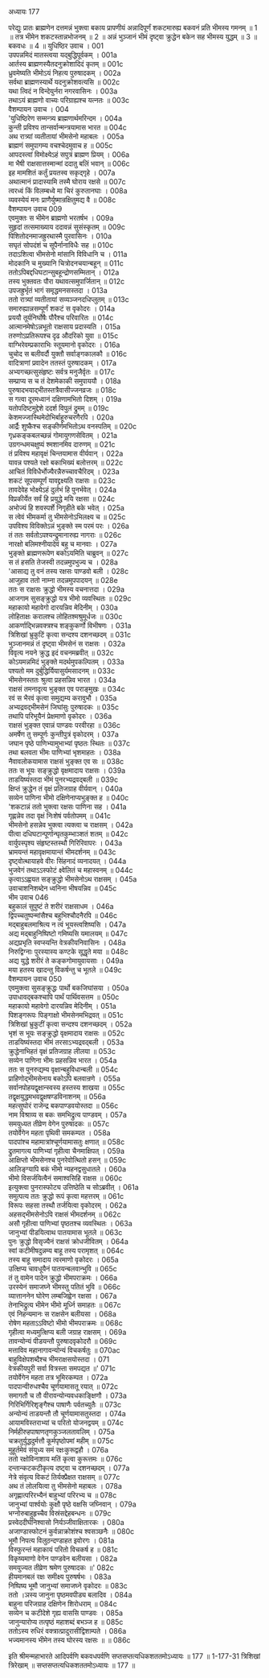 अध्यायः 177

परेद्युः प्रातः ब्राह्मणेन दत्तमन्नं भुक्त्वा बकाय प्रापणीयं अन्नादिपूर्णं शकटमारुह्य बकवनं प्रति भीमस्य गमनम् ॥ 1 ॥ तत्र भीमेन शकटस्तान्नभोजनम् ॥ 2 ॥ अन्नं भुञ्जानं भीमं दृष्ट्वा क्रुद्धेन बकेन सह भीमस्य युद्धम् ॥ 3 ॥ बकवधः ॥ 4 ॥
युधिष्ठिर उवाच ।	001  
उपपन्नमिदं मातस्त्वया यद्बुद्धिपूर्वकम् ।	001a  
आर्तस्य ब्राह्मणस्यैतदनुक्रोशादिदं कृतम् ॥	001c  
ध्रुवमेष्यति भीमोऽयं निहत्य पुरुषादकम् ।	002a  
सर्वथा ब्राह्मणस्यार्थे यदनुक्रोशवत्यसि ॥	002c  
यथा त्विदं न विन्देयुर्नरा नगरवासिनः ।	003a  
तथाऽयं ब्राह्मणो वाच्यः परिग्राह्यश्च यत्नतः ॥	003c  
वैशम्पायन उवाच ।	004  
\'युधिष्ठिरेण सम्मन्त्र्य ब्राह्मणार्थमरिन्दम ।	004a  
कुन्ती प्रविश्य तान्सर्वान्मन्त्रयामास भारत ॥	004c  
अथ रात्र्यां व्यतीतायां भीमसेनो महाबलः ।	005a  
ब्राह्मणं समुपागम्य वचश्चेदमुवाच ह ॥	005c  
आपदस्त्वां विमोक्ष्येऽहं सपुत्रं ब्राह्मण प्रियम् ।	006a  
मा भैषी राक्षसात्तस्मान्मां ददातु बलिं भवान् ॥	006c  
इह मामशितं कर्तुं प्रयतस्व सकृद्गृहे ।	007a  
अथात्मानं प्रादास्यामि तस्मै घोराय रक्षसे ॥	007c  
त्वरध्वं किं विलम्बध्वे मा चिरं कुरुतानघाः ।	008a  
व्यवस्येयं मनः प्राणैर्युष्मान्रक्षितुमद्य वै ॥	008c  
वैशम्पायन उवाच 	009  
एवमुक्तः स भीमेन ब्राह्मणो भरतर्षभ ।	009a  
सुहृदां तत्समाख्याय ददावन्नं सुसंस्कृतम् ॥	009c  
पिशितोदनमाजह्रुरथास्मै पुरवासिनः ।	010a  
सघृतं सोपदंशं च सूपैर्नानाविधैः सह ॥	010c  
तदाऽशित्वा भीमसेनो मांसानि विविधानि च ।	011a  
मोदकानि च मुख्यानि चित्रोदनचयान्बहून् ॥	011c  
ततोऽपिबद्दधिघटान्सुबहून्द्रोणसम्मितान् ।	012a  
तस्य भुक्तवतः पौरा यथावत्समुपार्जितान् ॥	012c  
उपजह्रुर्भृतं भागं समृद्धमनसस्तदा ।	013a  
ततो रात्र्यां व्यतीतायां सव्यञ्जनदधिप्लुतम् ॥	013c  
समारुह्यान्नसम्पूर्णं शकटं स वृकोदरः ।	014a  
प्रययौ तूर्यनिर्घोषैः पौरैश्च परिवारितः ॥	014c  
आत्मानमेषोऽन्नभूतो राक्षसाय प्रदास्यति ।	015a  
तरुणोऽप्रतिरूपश्च दृढ औदरिको युवा ॥	015c  
वाग्भिरेवम्प्रकाराभिः स्तूयमानो वृकोदरः ।	016a  
चुचोद स बलीवर्दौ युक्तौ सर्वाङ्गकालकौ ॥	016c  
वादित्राणां प्रवादेन ततस्तं पुरुषादकम् ।	017a  
अभ्यगच्छत्सुसंहृष्टः सर्वत्र मनुजैर्वृतः ॥	017c  
सम्प्राप्य स च तं देशमेकाकी समुपाययौ ।	018a  
पुरुषादभयाद्भीतस्तत्रैवासीज्जनव्रजः ॥	018c  
स गत्वा दूरमध्वानं दक्षिणामभितो दिशम् ।	019a  
यतोपदिष्टमुद्देशे ददर्श विपुलं द्रुमम् ॥	019c  
केशमज्जास्थिमेदोभिर्बाहूरुचरणैरपि ।	020a  
आर्द्रैः शुष्कैश्च सङ्कीर्णमभितोऽथ वनस्पतिम् ॥	020c  
गृध्रकङ्कबलच्छन्नं गोमायुगणसेवितम् ।	021a  
उग्रगन्धमचक्षुष्यं श्मशानमिव दारुणम् ॥	021c  
तं प्रविश्य महावृक्षं चिन्तयामास वीर्यवान् ।	022a  
यावन्न पश्यते रक्षो बकाभिख्यं बलोत्तरम् ॥	022c  
आचितं विविधैर्भोज्यैरन्नैरुच्चावचैरिदम् ।	023a  
शकटं सूपसम्पूर्णं यावद्द्रक्ष्यति राक्षसः ॥	023c  
तावदेवेह भोक्ष्येऽहं दुर्लभं हि पुनर्भवेत् ।	024a  
विप्रकीर्येत सर्वं हि प्रयुद्धे मयि रक्षसा ॥	024c  
अभोज्यं हि शवस्पर्शे निगृहीते बके भवेत् ।	025a  
स त्वेवं भीमकर्मा तु भीमसेनोऽभिलक्ष्य च ॥	025c  
उपविश्य विविक्तेऽन्नं भुङ्क्ते स्म परमं परः ।	026a  
तं ततः सर्वतोऽपश्यन्द्रुमानारुह्य नागराः ॥	026c  
नारक्षो बलिमश्नीयादेवं बहु च मानवाः ।	027a  
भुङ्क्ते ब्राह्मणरूपेण बकोऽयमिति चाब्रुवन् ॥	027c  
स तं हसति तेजस्वी तदन्नमुपभुज्य च ।	028a  
\'आसाद्य तु वनं तस्य रक्षसः पाण्डवो बली ।	028c  
आजुहाव ततो नाम्ना तदन्नमुपपादयन् ॥	028e  
ततः स राक्षसः क्रुद्धो भीमस्य वचनात्तदा ।	029a  
आजगाम सुसङ्क्रुद्धो यत्र भीमो व्यवस्थितः ॥	029c  
महाकायो महावेगो दारयन्निव मेदिनीम् ।	030a  
लोहिताक्षः करालश्च लोहितश्मश्रुमूर्धजः ॥	030c  
आकर्णाद्भिन्नवक्त्रश्च शङ्कुकर्णो विभीषणः ।	031a  
त्रिशिखां भ्रुकुटिं कृत्वा सन्दश्य दशनच्छदम् ॥	031c  
भुञ्जानमन्नं तं दृष्ट्वा भीमसेनं स राक्षसः ।	032a  
विवृत्य नयने क्रुद्ध इदं वचनमब्रवीत् ॥	032c  
कोऽयमन्नमिदं भुङ्क्ते मदर्थमुपकल्पितम् ।	033a  
पश्यतो मम दुर्बुद्धिर्यियासुर्यमसादनम् ॥	033c  
भीमसेनस्ततः श्रुत्वा प्रहसन्निव भारत ।	034a  
राक्षसं तमनादृत्य भुङ्क्त एव पराङ्मुखः ॥	034c  
रवं स भैरवं कृत्वा समुद्यम्य करावुभौ ।	035a  
अभ्यद्रवद्भीमसेनं जिघांसुः पुरुषादकः ॥	035c  
तथापि परिभूयैनं प्रेक्षमाणो वृकोदरः ।	036a  
राक्षसं भुङ्क्त एवान्नं पाण्डवः परवीरहा ॥	036c  
अमर्षेण तु सम्पूर्णः कुन्तीपुत्रं वृकोदरम् ।	037a  
जघान पृष्ठे पाणिभ्यामुभाभ्यां पृष्ठतः स्थितः ॥	037c  
तथा बलवता भीमः पाणिभ्यां भृशमाहतः ।	038a  
नैवावलोकयामास राक्षसं भुङ्क्त एव सः ॥	038c  
ततः स भूयः सङ्क्रुद्धो वृक्षमादाय राक्षसः ।	039a  
ताडयिष्यंस्तदा भीमं पुनरभ्यद्रवद्बली ॥	039c  
क्षिप्तं क्रुद्धेन तं वृक्षं प्रतिजग्राह वीर्यवान् ।	040a  
सव्येन पाणिना भीमो दक्षिणेनाप्यभुङ्क्त ह ॥	040c  
\'शकटान्नं ततो भुक्त्वा रक्षसः पाणिना सह ।	041a  
गृह्णन्नेव तदा वृक्षं निःशेषं पर्वतोपमम् ॥	041c  
भीमसेनो हसन्नेव भुक्त्वा त्यक्त्वा च राक्षसम् ।	042a  
पीत्वा दधिघटान्पूर्णान्घृतकुम्भाञ्शतं शतम् ॥	042c  
वार्युपस्पृश्य संहृष्टस्तस्थौ गिरिरिवापरः ।	043a  
भ्रामयन्तं महावृक्षमायान्तं भीमदर्शनम् ॥	043c  
दृष्ट्वोत्थायाहवे वीरः सिंहनादं व्यनादयत् ।	044a  
भुजवेगं तथाऽऽस्फोटं क्ष्वेलितं च महास्वनम् ॥	044c  
कृत्वाऽऽह्वयत सङ्क्रुद्धो भीमसेनोऽथ राक्षसम् ।	045a  
उवाचाशनिशब्देन ध्वनिना भीषयन्निव ॥	045c  
भीम उवाच 	046  
बहुकालं सुपुष्टं ते शरीरं राक्षसाधम ।	046a  
द्विपच्चतुष्पन्मांसैश्च बहुभिश्चौदनैरपि ॥	046c  
मद्बाहुबलमाश्रित्य न त्वं भूयस्त्वशिष्यसि ।	047a  
अद्य मद्बाहुनिष्पिष्टो गमिष्यसि यमालयम् ॥	047c  
अद्यप्रभृति स्वप्स्यन्ति वेत्रकीयनिवासिनः ।	048a  
निरुद्विग्नाः पुरस्यास्य कण्टके सूद्धृते मया ॥	048c  
अद्य युद्धे शरीरं ते कङ्कगोमायुवायसाः ।	049a  
मया हतस्य खादन्तु विकर्षन्तु च भूतले ॥	049c  
वैशम्पायन उवाच 	050  
एवमुक्त्वा सुसङ्क्रुद्धः पार्थो बकजिघांसया ।	050a  
उपाधावद्बकश्चापि पार्थं पार्थिवसत्तम ॥	050c  
महाकायो महावेगो दारयन्निव मेदिनीम् ।	051a  
पिशङ्गरूपः पिङ्गाक्षो भीमसेनमभिद्रवत् ॥	051c  
त्रिशिखां भ्रुकुटीं कृत्वा सन्दश्य दशनच्छदम् ।	052a  
भृशं स भूयः सङ्क्रुद्धो वृक्षमादाय राक्षसः ॥	052c  
ताडयिष्यंस्तदा भीमं तरसाऽभ्यद्रवद्बली ।	053a  
क्रुद्धेनाभिहतं वृक्षं प्रतिजग्राह लीलया ॥	053c  
सव्येन पाणिना भीमः प्रहसन्निव भारत ।	054a  
ततः स पुनरुद्यम्य वृक्षान्बहुविधान्बली ॥	054c  
प्राहिणोद्भीमसेनाय बकोऽपि बलवान्रणे ।	055a  
सर्वानपोहयद्वृक्षान्स्वस्य हस्तस्य शाखया ॥	055c  
तद्वृक्षयुद्धमभवद्वृक्षषण्डविनाशनम् ॥	056a  
महत्सुघोरं राजेन्द्र बकपाण्डवयोस्तदा ॥	056c  
नाम विश्राव्य स बकः समभिद्रुत्य पाण्डवम् ।	057a  
समयुध्यत तीव्रेण वेगेन पुरुषादकः ॥	057c  
तयोर्वेगेन महता पृथिवी समकम्पत ।	058a  
पादपांश्च महामात्रांश्चूर्णयामासतुः क्षणात् ॥	058c  
द्रुतमागत्य पाणिभ्यां गृहीत्वा चैनमाक्षिपत् ।	059a  
आक्षिप्तो भीमसेनश्च पुनरेवोत्थितो हसन् ॥	059c  
आलिङ्ग्यापि बकं भीमो न्यहनद्वसुधातले ।	060a  
भीमो विसर्जयित्वैनं समाश्वसिहि राक्षस ॥	060c  
इत्युक्त्वा पुनरास्फोट्य उत्तिष्ठेति च सोऽब्रवीत् ।	061a  
समुत्पत्य ततः क्रुद्धो रूपं कृत्वा महत्तरम् ॥	061c  
विरूपः सहसा तस्थौ तर्जयित्वा वृकोदरम् ।	062a  
अहसद्भीमसेनोऽपि राक्षसं भीमदर्शनम् ॥	062c  
असौ गृहीत्वा पाणिभ्यां पृष्ठतश्च व्यवस्थितः ।	063a  
जानुभ्यां पीडयित्वाथ पातयामास भूतले ॥	063c  
पुनः क्रुद्धो विसृज्यैनं राक्षसं क्रोधजीवितम् ।	064a  
स्वां कटीमीषदुन्नम्य बाहू तस्य परामृशत् ॥	064c  
तस्य बाहू समादाय त्वरमाणो वृकोदरः ।	065a  
उत्क्षिप्य चावधूयैनं पातयन्बलवान्भुवि ॥	065c  
तं तु वामेन पादेन क्रुद्धो भीमपराक्रमः ।	066a  
उरस्येनं समाजघ्ने भीमस्तु पतितं भुवि ॥	066c  
व्यात्ताननेन घोरेण लम्बजिह्वेन रक्षसा ।	067a  
तेनाभिद्रुत्य भीमेन भीमो मूर्ध्नि समाहतः ॥	067c  
एवं निहन्यमानः स राक्षसेन बलीयसा ।	068a  
रोषेण महताऽऽविष्टो भीमो भीमपराक्रमः ॥	068c  
गृहीत्वा मध्यमुत्क्षिप्य बली जग्राह राक्षसम् ।	069a  
तावन्योन्यं पीडयन्तौ पुरुषादवृकोदरौ ॥	069c  
मत्ताविव महानागावन्योन्यं विचकर्षतुः ॥	070ac  
बाहुविक्षेपशब्दैश्च भीमराक्षसयोस्तदा ।	071  
वेत्रकीयपुरी सर्वा वित्रस्ता समपद्यत ॥\'	071c  
तयोर्वेगेन महता तत्र भूमिरकम्पत ।	072a  
पादपान्वीरुधश्चैव चूर्णयामासतू रयात् ॥	072c  
समागतौ च तौ वीरावन्योन्यवधकाङ्क्षिणौ ।	073a  
गिरिभिर्गिरिशृङ्गैश्च पाषाणैः पर्वतच्युतैः ॥	073c  
अन्योन्यं ताडयन्तौ तौ चूर्णयामासतुस्तदा ।	074a  
आयामविस्तराभ्यां च परितो योजनद्वयम् ॥	074c  
निर्महीरुहपाषाणतृणकुञ्जलतावलिम् ।	075a  
चक्रतुर्युद्धदुर्मत्तौ कूर्मपृष्ठोपमां महीम् ॥	075c  
मुहूर्तमेवं संयुध्य समं रक्षःकुरूद्वहौ ।	076a  
ततो रक्षोविनाशाय मतिं कृत्वा कुरूत्तमः ॥	076c  
दन्तान्कटकटीकृत्य दष्ट्वा च दशनच्छदम् ।	077a  
नेत्रे संवृत्य विकटं तिर्यक्प्रैक्षत राक्षसम् ॥	077c  
अथ तं लोलयित्वा तु भीमसेनो महाबलः ।	078a  
अगृह्णात्परिरभ्यैनं बाहुभ्यां परिरभ्य च ॥	078c  
जानुभ्यां पार्श्वयोः कुक्षौ पृष्ठे वक्षसि जघ्निवान् ।	079a  
भग्नोरुबाहुहृच्चैव विस्रंसद्देहबन्धनः ॥	079c  
प्रस्वेददीर्घनिश्वासो निर्यञ्जीवाक्षितारकः ।	080a  
अजाण्डास्फोटनं कुर्वन्नाक्रोशंश्च श्वसञ्छनैः ॥	080c  
भूमौ निपत्य विलुठन्दण्डाहत इवोरगः ।	081a  
विस्फुरन्तं महाकायं परितो विचकर्ष ह ॥	081c  
विकृष्यमाणो वेगेन पाण्डवेन बलीयसा ।	082a  
समयुज्यत तीव्रेण श्रमेण पुरुषादकः ॥\'	082c  
हीयमानबलं रक्षः समीक्ष्य पुरुषर्षभः ।	083a  
निष्पिष्य भूमौ जानुभ्यां समाजघ्ने वृकोदरः ॥	083c  
ततो ।ञस्य जानुना पृष्ठमवपीड्य बलादिव ।	084a  
बाहुना परिजग्राह दक्षिणेन शिरोधराम् ॥	084c  
सव्येन च कटीदेशे गृह्य वाससि पाण्डवः ।	085a  
जानुन्यारोप्य तत्पृष्ठं महाशब्दं बभञ्ज ह ॥	085c  
ततोऽस्य रुधिरं वक्त्रात्प्रादुरासीद्विशाम्पते ।	086a  
भज्यमानस्य भीमेन तस्य घोरस्य रक्षसः ॥ ॥	086c  

इति श्रीमन्महाभारते आदिपर्वणि बकवधपर्वणि सप्तसप्तत्यधिकशततमोऽध्यायः ॥ 177 ॥
1-177-31 त्रिशिखां त्रिरेखाम् ॥ सप्तसप्तत्यधिकशततमोऽध्यायः ॥ 177 ॥
